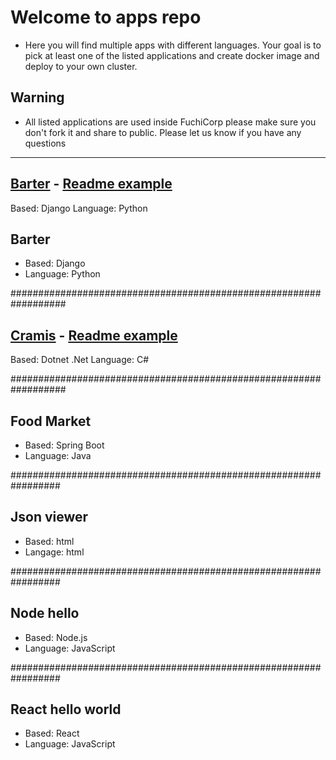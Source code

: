 # Welcome to apps repo

- Here you will find multiple apps with different languages. Your goal is to pick at least one of the listed applications and create docker image and deploy to your own cluster. 


## Warning 
- All listed applications are used inside FuchiCorp please make sure you don't fork it and share to public. Please let us know if you have any questions 

---


## [Barter](https://github.com/fuchicorp/apps/blob/feature-app/2/barter) - [Readme example](https://github.com/fuchicorp/apps/blob/feature-app/2/barter/Readme.md)
Based: Django
Language: Python

## Barter
- Based: Django
- Language: Python

##################################################################

## [Cramis](https://github.com/fuchicorp/apps/blob/feature-app/2/cramis) - [Readme example](https://github.com/fuchicorp/apps/blob/feature-app/2/cramis/README.md)
Based: Dotnet .Net
Language: C#


##################################################################

## Food Market
- Based: Spring Boot
- Language: Java

#################################################################

## Json viewer
- Based: html
- Langage: html 


#################################################################

## Node hello
- Based: Node.js
- Language: JavaScript

#################################################################


## React hello world
- Based: React
- Language: JavaScript 

